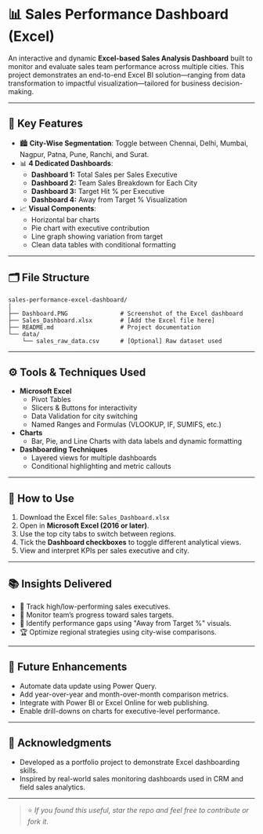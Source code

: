 # 📊 Sales Performance Dashboard (Excel)

An interactive and dynamic **Excel-based Sales Analysis Dashboard** built to monitor and evaluate sales team performance across multiple cities. This project demonstrates an end-to-end Excel BI solution—ranging from data transformation to impactful visualization—tailored for business decision-making.

---

## 🧩 Key Features

- 🏙️ **City-Wise Segmentation**: Toggle between Chennai, Delhi, Mumbai, Nagpur, Patna, Pune, Ranchi, and Surat.
- 📊 **4 Dedicated Dashboards**:
  - **Dashboard 1:** Total Sales per Sales Executive
  - **Dashboard 2:** Team Sales Breakdown for Each City
  - **Dashboard 3:** Target Hit % per Executive
  - **Dashboard 4:** Away from Target % Visualization
- 📈 **Visual Components**:
  - Horizontal bar charts
  - Pie chart with executive contribution
  - Line graph showing variation from target
  - Clean data tables with conditional formatting

---

## 🗂️ File Structure

```
sales-performance-excel-dashboard/
│
├── Dashboard.PNG               # Screenshot of the Excel dashboard
├── Sales_Dashboard.xlsx        # [Add the Excel file here]
├── README.md                   # Project documentation
└── data/
    └── sales_raw_data.csv      # [Optional] Raw dataset used
```

---

## ⚙️ Tools & Techniques Used

- **Microsoft Excel**
  - Pivot Tables
  - Slicers & Buttons for interactivity
  - Data Validation for city switching
  - Named Ranges and Formulas (VLOOKUP, IF, SUMIFS, etc.)
- **Charts**
  - Bar, Pie, and Line Charts with data labels and dynamic formatting
- **Dashboarding Techniques**
  - Layered views for multiple dashboards
  - Conditional highlighting and metric callouts

---

## 🚀 How to Use

1. Download the Excel file: `Sales_Dashboard.xlsx`
2. Open in **Microsoft Excel (2016 or later)**.
3. Use the top city tabs to switch between regions.
4. Tick the **Dashboard checkboxes** to toggle different analytical views.
5. View and interpret KPIs per sales executive and city.

---

## 📚 Insights Delivered

- 📌 Track high/low-performing sales executives.
- 🧭 Monitor team’s progress toward sales targets.
- 🎯 Identify performance gaps using "Away from Target %" visuals.
- 🏆 Optimize regional strategies using city-wise comparisons.

---

## 📌 Future Enhancements

- Automate data update using Power Query.
- Add year-over-year and month-over-month comparison metrics.
- Integrate with Power BI or Excel Online for web publishing.
- Enable drill-downs on charts for executive-level performance.

---

## 🙌 Acknowledgments

- Developed as a portfolio project to demonstrate Excel dashboarding skills.
- Inspired by real-world sales monitoring dashboards used in CRM and field sales analytics.

---

> ⭐ *If you found this useful, star the repo and feel free to contribute or fork it.*
